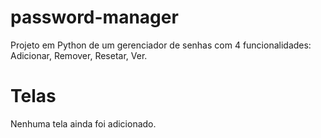 # password-manager

Projeto em Python de um gerenciador de senhas com 4 funcionalidades: Adicionar, Remover, Resetar, Ver.

# Telas

Nenhuma tela ainda foi adicionado.